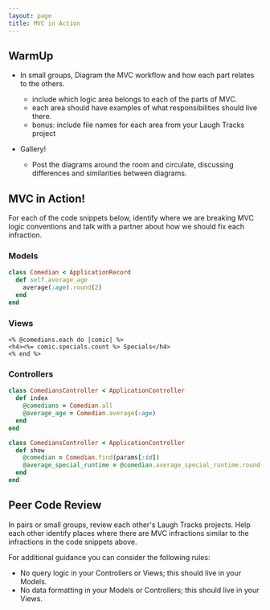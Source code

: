 ```yaml
---
layout: page
title: MVC in Action
---
```


## WarmUp

* In small groups, Diagram the MVC workflow and how each part relates to the others.
  - include which logic area belongs to each of the parts of MVC.
  - each area should have examples of what responsibilities should live there.
  - bonus: include file names for each area from your Laugh Tracks project

* Gallery!
  - Post the diagrams around the room and circulate, discussing differences and similarities between diagrams.


## MVC in Action!

For each of the code snippets below, identify where we are breaking MVC logic conventions and talk with a partner about how we should fix each infraction.

### Models

```ruby
class Comedian < ApplicationRecord
  def self.average_age
    average(:age).round(2)
  end
end
```

### Views
```erb
<% @comedians.each do |comic| %>
<h4><%= comic.specials.count %> Specials</h4>
<% end %>
```

### Controllers
```ruby
class ComediansController < ApplicationController
  def index
    @comedians = Comedian.all
    @average_age = Comedian.average(:age)
  end
end
```

```ruby
class ComediansController < ApplicationController
  def show
    @comedian = Comedian.find(params[:id])
    @average_special_runtime = @comedian.average_special_runtime.round(2)
  end
end
```

## Peer Code Review

In pairs or small groups, review each other's Laugh Tracks projects.  Help each other identify places where there are MVC infractions similar to the infractions in the code snippets above.

For additional guidance you can consider the following rules:

* No query logic in your Controllers or Views; this should live in your Models.
* No data formatting in your Models or Controllers; this should live in your Views.
